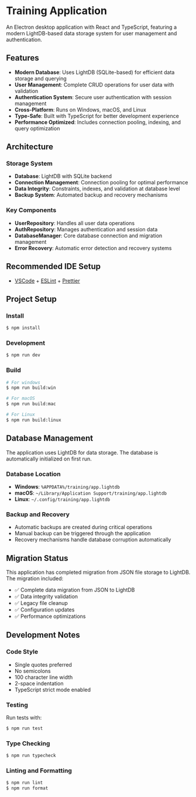 # Training Application

An Electron desktop application with React and TypeScript, featuring a modern LightDB-based data storage system for user management and authentication.

## Features

- **Modern Database**: Uses LightDB (SQLite-based) for efficient data storage and querying
- **User Management**: Complete CRUD operations for user data with validation
- **Authentication System**: Secure user authentication with session management
- **Cross-Platform**: Runs on Windows, macOS, and Linux
- **Type-Safe**: Built with TypeScript for better development experience
- **Performance Optimized**: Includes connection pooling, indexing, and query optimization

## Architecture

### Storage System

- **Database**: LightDB with SQLite backend
- **Connection Management**: Connection pooling for optimal performance
- **Data Integrity**: Constraints, indexes, and validation at database level
- **Backup System**: Automated backup and recovery mechanisms

### Key Components

- **UserRepository**: Handles all user data operations
- **AuthRepository**: Manages authentication and session data
- **DatabaseManager**: Core database connection and migration management
- **Error Recovery**: Automatic error detection and recovery systems

## Recommended IDE Setup

- [VSCode](https://code.visualstudio.com/) + [ESLint](https://marketplace.visualstudio.com/items?itemName=dbaeumer.vscode-eslint) + [Prettier](https://marketplace.visualstudio.com/items?itemName=esbenp.prettier-vscode)

## Project Setup

### Install

```bash
$ npm install
```

### Development

```bash
$ npm run dev
```

### Build

```bash
# For windows
$ npm run build:win

# For macOS
$ npm run build:mac

# For Linux
$ npm run build:linux
```

## Database Management

The application uses LightDB for data storage. The database is automatically initialized on first run.

### Database Location

- **Windows**: `%APPDATA%/training/app.lightdb`
- **macOS**: `~/Library/Application Support/training/app.lightdb`
- **Linux**: `~/.config/training/app.lightdb`

### Backup and Recovery

- Automatic backups are created during critical operations
- Manual backup can be triggered through the application
- Recovery mechanisms handle database corruption automatically

## Migration Status

This application has completed migration from JSON file storage to LightDB. The migration included:

- ✅ Complete data migration from JSON to LightDB
- ✅ Data integrity validation
- ✅ Legacy file cleanup
- ✅ Configuration updates
- ✅ Performance optimizations

## Development Notes

### Code Style

- Single quotes preferred
- No semicolons
- 100 character line width
- 2-space indentation
- TypeScript strict mode enabled

### Testing

Run tests with:

```bash
$ npm run test
```

### Type Checking

```bash
$ npm run typecheck
```

### Linting and Formatting

```bash
$ npm run lint
$ npm run format
```

